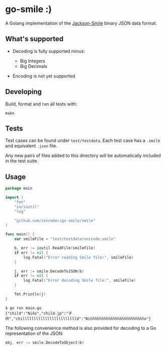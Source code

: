 # go-smile :)

A Golang implementation of the [Jackson-Smile](https://github.com/FasterXML/smile-format-specification) binary JSON data format.

## What's supported

* Decoding is fully supported minus:
  * Big Integers
  * Big Decimals

* Encoding is not yet supported

## Developing

Build, format and run all tests with:

```
make
```

## Tests

Test cases can be found under `test/testdata`. Each test case has a `.smile` and equivalent `.json` file. 

Any new pairs of files added to this directory will be automatically included in the test suite. 

## Usage

```go
package main

import (
	"fmt"
	"io/ioutil"
	"log"

	"github.com/zencoder/go-smile/smile"
)

func main() {
	var smileFile = "test/testdata/unicode.smile"

	b, err := ioutil.ReadFile(smileFile)
	if err != nil {
		log.Fatal("Error reading Smile file:", smileFile)
	}

	j, err := smile.DecodeToJSON(b)
	if err != nil {
		log.Fatal("Error decoding Smile file:", smileFile)
	}

	fmt.Println(j)
}
```

```shell script
$ go run main.go 
{"child":"Niño","child-jp":"子供","chilllllllllllllllllllllllld":"Niñññññññññññññññññññññññño"}
```

The following convenience method is also provided for decoding to a Go representation of the JSON:
```go
obj, err := smile.DecodeToObject(b)
```
